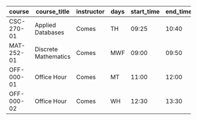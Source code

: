 |   course   |     course_title     | instructor | days | start_time | end_time |    room    |
|------------|----------------------|------------|------|------------|----------|------------|
| CSC-270-01 | Applied Databases    | Comes      | TH   | 09:25      | 10:40    | CML 105    |
| MAT-252-01 | Discrete Mathematics | Comes      | MWF  | 09:00      | 09:50    | Boone 116  |
| OFF-000-01 | Office Hour          | Comes      | MT   | 11:00      | 12:00    | Boone 126A |
| OFF-000-02 | Office Hour          | Comes      | WH   | 12:30      | 13:30    | Boone 126A |
